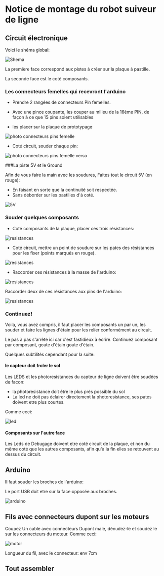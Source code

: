 # Notice de montage du robot suiveur de ligne

## Circuit électronique

Voici le shéma global:

![Shema](electronics/robot-soudure-composants-v2.svg)


La première face correspond aux pistes à créer sur la plaque à pastille.

La seconde face est le coté composants.


### Les connecteurs femelles qui recevront l'arduino

* Prendre 2 rangées de connecteurs Pin femelles.
* Avec une pince coupante, les couper au milieu de la 16ème PIN, de façon à ce que 15 pins soient utilisables

* les placer sur la plaque de prototypage

![photo connecteurs pins femelle](doc/connecteurspinFemelle.jpg)

* Coté circuit, souder chaque pin:

![photo connecteurs pins femelle verso](doc/connnecteurspinFelemmeBack.jpg)

###La piste 5V et le Ground

Afin de vous faire la main avec les soudures, Faites tout le circuit 5V (en rouge):

* En faisant en sorte que la continuité soit respectée.
* Sans déborder sur les pastilles d'à coté.

![5V](electronics/robot-soudure-composants-v2-5V.svg)

### Souder quelques composants

* Coté composants de la plaque, placer ces trois résistances:

![resistances](electronics/robot-soudure-composants-v2-3-resistances.svg)

* Coté circuit, mettre un point de soudure sur les pates des résistances pour les fixer (points marqués en rouge).

![resistances](electronics/robot-soudure-composants-v2-3-resistances-verso.svg)

* Raccorder ces résistances à la masse de l'arduino:

![resistances](electronics/robot-soudure-composants-v2-3-resistances-verso-gnd.svg)


Raccorder deux de ces résistances aux pins de l'arduino:


![resistances](/electronics/robot-soudure-composants-v2-3-resistances-verso-arduino.svg)

### Continuez!

Voila, vous avez compris, il faut placer les composants un par un, les souder et faire les lignes d'étain pour les relier conformément au circuit.

Le pas à pas s'arrète ici car c'est fastidieux à écrire. Continuez composant par composant, goute d'étain goute d'étain.

Quelques subtilités cependant pour la suite:

#### le capteur doit froler le sol
Les LEDS et les photoresistances du capteur de ligne doivent être soudées de facon:
* la photoresistance doit être le plus près possible du sol
* La led ne doit pas éclairer directement la photoresistance, ses pates doivent etre plus courtes.

Comme ceci:

![led](doc/led-et-photoresistance.jpg)


#### Composants sur l'autre face

Les Leds de Debugage doivent etre coté circuit de la plaque, et non du même coté que les autres composants, afin qu'à la fin elles se retouvent au dessus du circuit.


## Arduino

Il faut souder les broches de l'arduino:

Le port USB doit etre sur la face opposée aux broches.


![arduino](doc/arduino2.jpg)

## Fils  avec connecteurs dupont sur les moteurs

Coupez Un cable avec connecteurs Dupont male, dénudez-le et soudez le sur les connecteurs du moteur. Comme ceci:

![motor](doc/motor.jpg)

Longueur du fil, avec le connecteur: env 7cm



## Tout assembler

